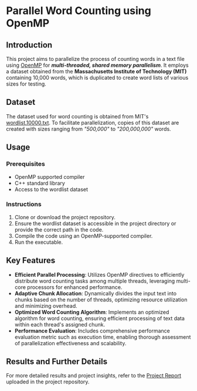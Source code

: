 # Parallel Word Counting using OpenMP

## Introduction
This project aims to parallelize the process of counting words in a text file using [OpenMP](https://en.wikipedia.org/wiki/OpenMP) for ***multi-threaded, shared memory parallelism***. It employs a dataset obtained from the **Massachusetts Institute of Technology (MIT)** containing 10,000 words, which is duplicated to create word lists of various sizes for testing.

## Dataset
The dataset used for word counting is obtained from MIT's [wordlist.10000.txt](https://www.mit.edu/~ecprice/wordlist.10000). To facilitate parallelization, copies of this dataset are created with sizes ranging from *"500,000"* to *"200,000,000"* words.

## Usage
### Prerequisites
- OpenMP supported compiler
- C++ standard library
- Access to the wordlist dataset

### Instructions
1. Clone or download the project repository.
2. Ensure the wordlist dataset is accessible in the project directory or provide the correct path in the code.
3. Compile the code using an OpenMP-supported compiler.
4. Run the executable.

## Key Features
- **Efficient Parallel Processing**: Utilizes OpenMP directives to efficiently distribute word counting tasks among multiple threads, leveraging multi-core processors for enhanced performance.
- **Adaptive Chunk Allocation**: Dynamically divides the input text into chunks based on the number of threads, optimizing resource utilization and minimizing overhead.
- **Optimized Word Counting Algorithm**: Implements an optimized algorithm for word counting, ensuring efficient processing of text data within each thread's assigned chunk.
- **Performance Evaluation**: Includes comprehensive performance evaluation metric such as execution time, enabling thorough assessment of parallelization effectiveness and scalability.

## Results and Further Details
For more detailed results and project insights, refer to the [Project Report](./HPC_Project_Report.pdf) uploaded in the project repository.
